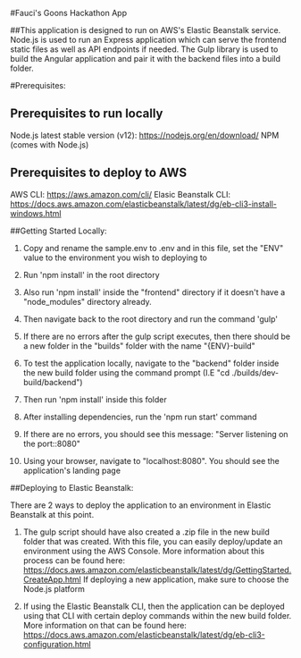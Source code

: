 #Fauci's Goons Hackathon App

##This application is designed to run on AWS's Elastic Beanstalk service. Node.js is used to run an Express application which can serve the frontend static files as well as API endpoints if needed. The Gulp library is used to build the Angular application and pair it with the backend files into a build folder. 


#Prerequisites:
## Prerequisites to run locally 
Node.js latest stable version (v12): https://nodejs.org/en/download/
NPM (comes with Node.js)

## Prerequisites to deploy to AWS
AWS CLI: https://aws.amazon.com/cli/
Elasic Beanstalk CLI: https://docs.aws.amazon.com/elasticbeanstalk/latest/dg/eb-cli3-install-windows.html


##Getting Started Locally:

1) Copy and rename the sample.env to .env and in this file, set the "ENV" value to the environment you wish to deploying to 

2) Run 'npm install' in the root directory

3) Also run 'npm install' inside the "frontend" directory if it doesn't have a "node_modules" directory already.

3) Then navigate back to the root directory and run the command 'gulp'

4) If there are no errors after the gulp script executes, then there should be a new folder in the "builds" folder with the name "{ENV}-build"

5) To test the application locally, navigate to the "backend" folder inside the new build folder using the command prompt (I.E "cd ./builds/dev-build/backend")

6) Then run 'npm install' inside this folder

7) After installing dependencies, run the 'npm run start' command

8) If there are no errors, you should see this message: "Server listening on the port::8080"

9) Using your browser, navigate to "localhost:8080". You should see the application's landing page


##Deploying to Elastic Beanstalk:

There are 2 ways to deploy the application to an environment in Elastic Beanstalk at this point.

1) The gulp script should have also created a .zip file in the new build folder that was created. With this file, you can easily deploy/update an environment using the AWS Console. More information about this process can be found here: https://docs.aws.amazon.com/elasticbeanstalk/latest/dg/GettingStarted.CreateApp.html
If deploying a new application, make sure to choose the Node.js platform

2) If using the Elastic Beanstalk CLI, then the application can be deployed using that CLI with certain deploy commands within the new build folder. More information on that can be found here:
https://docs.aws.amazon.com/elasticbeanstalk/latest/dg/eb-cli3-configuration.html

